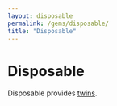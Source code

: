 ```yaml
---
layout: disposable
permalink: /gems/disposable/
title: "Disposable"
---
```


# Disposable

Disposable provides [twins](/gems/disposable/twin/).